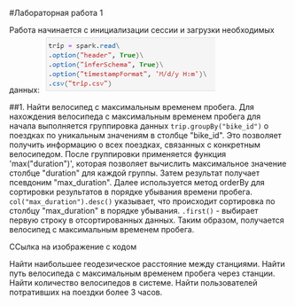 #Лабораторная работа 1

Работа начинается с инициализации сессии и загрузки необходимых данных: 
![1](https://github.com/vmokook/BigData/blob/main/LR1/Images/2.png)

##1. Найти велосипед с максимальным временем пробега.
  Для нахождения велосипеда с максимальным временем пробега для начала выполняется группировка данных
`trip.groupBy("bike_id")` о поездках по уникальным значениям в столбце "bike_id". Это позволяет получить 
информацию о всех поездках, связанных с конкретным велосипедом. 
  После группировки применяется функция 'max("duration")', которая позволяет вычислить максимальное значение 
столбце "duration" для каждой группы. Затем результат получает псевдоним "max_duration".
  Далее используется метод orderBy для сортировки результатов в порядке убывания времени пробега.
`col("max_duration").desc()` указывает, что происходит сортировка по столбцу "max_duration" в порядке убывания.
  `.first()` - выбирает первую строку в отсортированных данных. Таким образом, получается велосипед с максимальным временем пробега.

ССылка на изображение с кодом








Найти наибольшее геодезическое расстояние между станциями.
Найти путь велосипеда с максимальным временем пробега через станции.
Найти количество велосипедов в системе.
Найти пользователей потративших на поездки более 3 часов.
